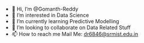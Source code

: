 - 👋 Hi, I’m @Gomanth-Reddy
- 👀 I’m interested in Data Science
- 🌱 I’m currently learning Predictive Modelling
- 💞️ I’m looking to collaborate on Data Related Stuff
- 📫 How to reach me Mail Me: dr6846@srmist.edu.in

<!---
Gomanth-Reddy/Gomanth-Reddy is a ✨ special ✨ repository because its `README.md` (this file) appears on your GitHub profile.
You can click the Preview link to take a look at your changes.
--->
